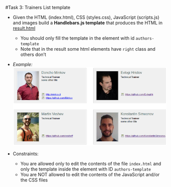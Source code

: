 #Task 3: Trainers List template

- Given the HTML (index.html), CSS (styles.css), JavaScript (scripts.js) and images build a **Handlebars.js template** that produces the HTML in [result.html](https://rawgit.com/TelerikAcademy/JavaScript-UI-and-DOM/master/Workshops/jQuery-and-templates/list-template/task/tasks/result.html)
  - You should only fill the template in the element with id `authors-template`
  - Note that in the result some html elements have `right` class and others don’t
  
- _Example:_
  <img src="result/result.PNG" />
  
- Constraints:
  - You are allowed only to edit the contents of the file `index.html` and only the template inside the element with ID `authors-template`
  - You are NOT allowed to edit the contents of the JavaScript and/or the CSS files